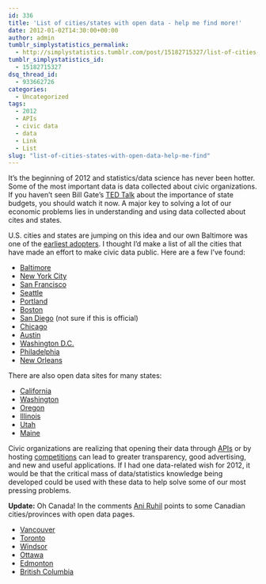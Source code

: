 ```yaml
---
id: 336
title: 'List of cities/states with open data - help me find more!'
date: 2012-01-02T14:30:00+00:00
author: admin
tumblr_simplystatistics_permalink:
  - http://simplystatistics.tumblr.com/post/15182715327/list-of-cities-states-with-open-data-help-me-find
tumblr_simplystatistics_id:
  - 15182715327
dsq_thread_id:
  - 933662726
categories:
  - Uncategorized
tags:
  - 2012
  - APIs
  - civic data
  - data
  - Link
  - List
slug: "list-of-cities-states-with-open-data-help-me-find"
---
```

It&#8217;s the beginning of 2012 and statistics/data science has never been hotter. Some of the most important data is data collected about civic organizations. If you haven&#8217;t seen Bill Gate&#8217;s <a href="http://www.ted.com/talks/bill_gates_how_state_budgets_are_breaking_us_schools.html" target="_blank">TED Talk</a> about the importance of state budgets, you should watch it now. A major key to solving a lot of our economic problems lies in understanding and using data collected about cites and states. 

U.S. cities and states are jumping on this idea and our own Baltimore was one of the <a href="http://www.americanprogress.org/issues/2007/04/citistat.html" target="_blank">earliest adopters</a>. I thought I&#8217;d make a list of all the cities that have made an effort to make civic data public. Here are a few I&#8217;ve found:

  * <a href="http://data.baltimorecity.gov/" target="_blank">Baltimore</a>
  * <a href="http://nycopendata.socrata.com/" target="_blank">New York City</a>
  * <a href="http://datasf.org/" target="_blank">San Francisco</a>
  * <a href="http://data.seattle.gov/" target="_blank">Seattle</a>
  * <a href="http://www.civicapps.org/" target="_blank">Portland</a>
  * <a href="http://www.cityofboston.gov/doit/databoston/app/data.aspx" target="_blank">Boston</a>
  * <a href="http://opensandiego.org/" target="_blank">San Diego</a> (not sure if this is official)
  * <a href="http://data.cityofchicago.org/" target="_blank">Chicago</a>
  * <a href="http://data.austintexas.gov/" target="_blank">Austin</a>
  * <a href="http://data.dc.gov/" target="_blank">Washington D.C.</a>
  * <a href="http://opendataphilly.org/" target="_blank">Philadelphia</a> 
  * <a href="http://data.nola.gov/" target="_blank">New Orleans</a>

There are also open data sites for many states:

  * <a href="http://www.data.ca.gov/about" target="_blank">California</a>
  * <a href="http://data.wa.gov/" target="_blank">Washington</a>
  * <a href="http://data.oregon.gov/" target="_blank">Oregon</a>
  * <a href="http://data.illinois.gov/" target="_blank">Illinois</a>
  * <a href="http://www.utah.gov/data/" target="_blank">Utah</a>
  * <a href="http://maineopengov.org/" target="_blank">Maine</a>

Civic organizations are realizing that opening their data through <a href="http://simplystatistics.tumblr.com/post/11237403492/apis" target="_blank">APIs</a> or by hosting <a href="http://kaggle.com/" target="_blank">competitions</a> can lead to greater transparency, good advertising, and new and useful applications. If I had one data-related wish for 2012, it would be that the critical mass of data/statistics knowledge being developed could be used with these data to help solve some of our most pressing problems. 

**Update:** Oh Canada! In the comments <a href="http://twitter.com/#!/aruhil" target="_blank">Ani Ruhil</a> points to some Canadian cities/provinces with open data pages. 

  * <a href="http://data.vancouver.ca/" target="_blank">Vancouver</a>
  * <a href="http://www1.toronto.ca/wps/portal/open_data/open_data_home?vgnextoid=b3886aa8cc819210VgnVCM10000067d60f89RCRD" target="_blank">Toronto</a>
  * <a href="http://www.citywindsor.ca/003713.asp" target="_blank">Windsor</a>
  * <a href="http://www.ottawa.ca/online_services/opendata/index_en.html" target="_blank">Ottawa</a>
  * <a href="http://data.edmonton.ca/" target="_blank">Edmonton</a>
  * <a href="http://www.data.gov.bc.ca/" target="_blank">British Columbia</a>
